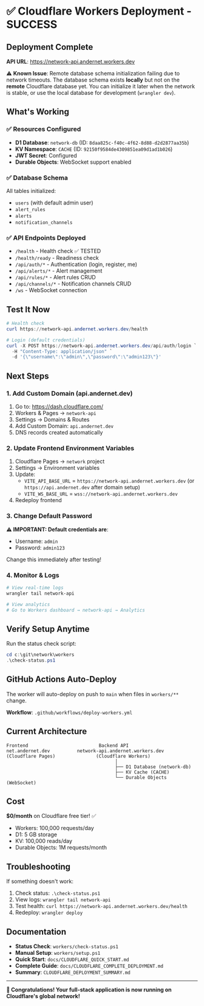 # ✅ Cloudflare Workers Deployment - SUCCESS

## Deployment Complete

**API URL**: https://network-api.andernet.workers.dev

⚠️ **Known Issue**: Remote database schema initialization failing due to network timeouts. The database schema exists **locally** but not on the **remote** Cloudflare database yet. You can initialize it later when the network is stable, or use the local database for development (`wrangler dev`).

## What's Working

### ✅ Resources Configured

- **D1 Database**: `network-db` (ID: `8daa825c-f40c-4f62-8d88-d2d2877aa35b`)
- **KV Namespace**: `CACHE` (ID: `92150f9584de4309851ea09d1ad1b026`)
- **JWT Secret**: Configured
- **Durable Objects**: WebSocket support enabled

### ✅ Database Schema

All tables initialized:

- `users` (with default admin user)
- `alert_rules`
- `alerts`
- `notification_channels`

### ✅ API Endpoints Deployed

- `/health` - Health check ✅ TESTED
- `/health/ready` - Readiness check
- `/api/auth/*` - Authentication (login, register, me)
- `/api/alerts/*` - Alert management
- `/api/rules/*` - Alert rules CRUD
- `/api/channels/*` - Notification channels CRUD
- `/ws` - WebSocket connection

## Test It Now

```powershell
# Health check
curl https://network-api.andernet.workers.dev/health

# Login (default credentials)
curl -X POST https://network-api.andernet.workers.dev/api/auth/login `
  -H "Content-Type: application/json" `
  -d '{\"username\":\"admin\",\"password\":\"admin123\"}'
```

## Next Steps

### 1. Add Custom Domain (api.andernet.dev)

1. Go to: <https://dash.cloudflare.com/>
2. Workers & Pages → `network-api`
3. Settings → Domains & Routes
4. Add Custom Domain: `api.andernet.dev`
5. DNS records created automatically

### 2. Update Frontend Environment Variables

1. Cloudflare Pages → `network` project
2. Settings → Environment variables
3. Update:
   - `VITE_API_BASE_URL` = `https://network-api.andernet.workers.dev` (or `https://api.andernet.dev` after domain setup)
   - `VITE_WS_BASE_URL` = `wss://network-api.andernet.workers.dev`
4. Redeploy frontend

### 3. Change Default Password

**⚠️ IMPORTANT: Default credentials are**:

- Username: `admin`
- Password: `admin123`

Change this immediately after testing!

### 4. Monitor & Logs

```powershell
# View real-time logs
wrangler tail network-api

# View analytics
# Go to Workers dashboard → network-api → Analytics
```

## Verify Setup Anytime

Run the status check script:

```powershell
cd c:\git\network\workers
.\check-status.ps1
```

## GitHub Actions Auto-Deploy

The worker will auto-deploy on push to `main` when files in `workers/**` change.

**Workflow**: `.github/workflows/deploy-workers.yml`

## Current Architecture

```
Frontend                          Backend API
net.andernet.dev          network-api.andernet.workers.dev
(Cloudflare Pages)               (Cloudflare Workers)
                                        │
                                        ├── D1 Database (network-db)
                                        ├── KV Cache (CACHE)
                                        └── Durable Objects (WebSocket)
```

## Cost

**$0/month** on Cloudflare free tier! ✅

- Workers: 100,000 requests/day
- D1: 5 GB storage
- KV: 100,000 reads/day
- Durable Objects: 1M requests/month

## Troubleshooting

If something doesn't work:

1. Check status: `.\check-status.ps1`
2. View logs: `wrangler tail network-api`
3. Test health: `curl https://network-api.andernet.workers.dev/health`
4. Redeploy: `wrangler deploy`

## Documentation

- **Status Check**: `workers/check-status.ps1`
- **Manual Setup**: `workers/setup.ps1`
- **Quick Start**: `docs/CLOUDFLARE_QUICK_START.md`
- **Complete Guide**: `docs/CLOUDFLARE_COMPLETE_DEPLOYMENT.md`
- **Summary**: `CLOUDFLARE_DEPLOYMENT_SUMMARY.md`

---

**🎉 Congratulations! Your full-stack application is now running on Cloudflare's global network!**
